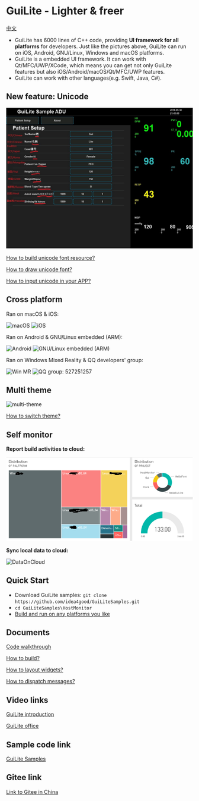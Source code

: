 # GuiLite - Lighter & freer
[中文](doc/README-cn.md)
- GuiLite has 6000 lines of C++ code, providing **UI framework for all platforms** for developers. Just like the pictures above, GuiLite can run on iOS, Android, GNU/Linux, Windows and macOS platforms.
- GuiLite is a embedded UI framework. It can work with Qt/MFC/UWP/XCode, which means you can get not only GuiLite features but also iOS/Android/macOS/Qt/MFC/UWP features.
- GuiLite can work with other languages(e.g. Swift, Java, C#).

## New feature: Unicode
![unicode](doc/unicode.jpg)

[How to build unicode font resource?](https://github.com/idea4good/GuiLiteToolkit)

[How to draw unicode font?](https://github.com/idea4good/GuiLite/blob/master/core/src/word.cpp)

[How to input unicode in your APP?](https://github.com/idea4good/GuiLiteSamples/blob/master/HostMonitor/SampleCode/source/ui_tree/Dialog/patient_setup/patient_setup_dlg_xml.cpp)

## Cross platform
Ran on macOS & iOS:

![macOS](doc/Mac.gif) ![iOS](doc/Ios.landscape.gif)

Ran on Android & GNU/Linux embedded (ARM):

![Android](doc/Android.gif) ![GNU/Linux embedded (ARM)](doc/Linux.gif)

Ran on Windows Mixed Reality & QQ developers' group:

![Win MR](doc/WinMR.gif) ![QQ group: 527251257](doc/qq.group.jpg)

## Multi theme
![multi-theme](doc/multi-theme.png)

[How to switch theme?](https://github.com/idea4good/GuiLiteSamples/blob/master/HostMonitor/SampleCode/source/resource/resource.cpp)

## Self monitor
**Report build activities to cloud:**

![BuildInfo](doc/BuildInfo.png)

**Sync local data to cloud:**

![DataOnCloud](doc/data_on_cloud.png)

## Quick Start
- Download GuiLite samples: `git clone https://github.com/idea4good/GuiLiteSamples.git`
- `cd GuiLiteSamples\HostMonitor`
- [Build and run on any platforms you like](https://github.com/idea4good/GuiLiteSamples/blob/master/HostMonitor/README.md)

## Documents
[Code walkthrough](doc/CodeWalkthough.md)

[How to build?](doc/HowToBuild.md)

[How to layout widgets?](doc/HowLayoutWork.md)

[How to dispatch messages?](doc/HowMessageWork.md)

## Video links
[GuiLite introduction](https://www.youtube.com/watch?v=grqXEz3bdC0)

[GuiLite office](https://v.youku.com/v_show/id_XMzYxNTE3MTI0MA)

## Sample code link
[GuiLite Samples](https://github.com/idea4good/GuiLiteSamples)

## Gitee link
[Link to Gitee in China](https://gitee.com/idea4good/GuiLite)
